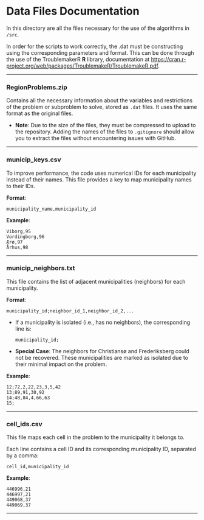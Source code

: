 # Data Files Documentation

In this directory are all the files necessary for the use of the algorithms in `/src`.

In order for the scripts to work correctly, the .dat must be constructing using the corresponding parameters and format. This can be done through the use of the TroublemakerR **R** library, documentation at https://cran.r-project.org/web/packages/TroublemakeR/TroublemakeR.pdf.

---

### **RegionProblems.zip**
Contains all the necessary information about the variables and restrictions of the problem or subproblem to solve, stored as `.dat` files. It uses the same format as the original files.

- **Note**: Due to the size of the files, they must be compressed to upload to the repository. Adding the names of the files to `.gitignore` should allow you to extract the files without encountering issues with GitHub.

---

### **municip_keys.csv**
To improve performance, the code uses numerical IDs for each municipality instead of their names. This file provides a key to map municipality names to their IDs.

**Format**:
```
municipality_name,municipality_id
```

**Example**:
```
Viborg,95
Vordingborg,96
Ærø,97
Århus,98
```

---

### **municip_neighbors.txt**
This file contains the list of adjacent municipalities (neighbors) for each municipality.

**Format**:
```
municipality_id;neighbor_id_1,neighbor_id_2,...
```

- If a municipality is isolated (i.e., has no neighbors), the corresponding line is:
  ```
  municipality_id;
  ```

- **Special Case**: The neighbors for Christiansø and Frederiksberg could not be recovered. These municipalities are marked as isolated due to their minimal impact on the problem.

**Example**:
```
12;72,2,22,23,3,5,42
13;89,91,30,92
14;48,84,4,66,63
15;
```

---

### **cell_ids.csv**
This file maps each cell in the problem to the municipality it belongs to.

Each line contains a cell ID and its corresponding municipality ID, separated by a comma:

```
cell_id,municipality_id
```

**Example**:
```
446996,21
446997,21
449068,37
449069,37
```

---


